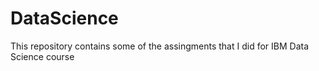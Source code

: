 # DataScience
This repository contains some of the assingments that I did for IBM Data Science course

